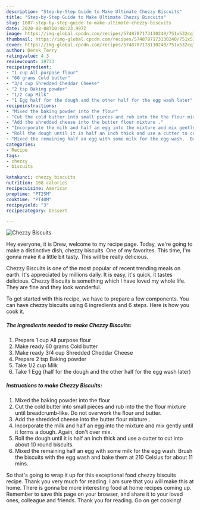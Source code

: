 ```yaml
---
description: "Step-by-Step Guide to Make Ultimate Chezzy Biscuits"
title: "Step-by-Step Guide to Make Ultimate Chezzy Biscuits"
slug: 1087-step-by-step-guide-to-make-ultimate-chezzy-biscuits
date: 2020-08-08T10:48:23.997Z
image: https://img-global.cpcdn.com/recipes/5748787173130240/751x532cq70/chezzy-biscuits-recipe-main-photo.jpg
thumbnail: https://img-global.cpcdn.com/recipes/5748787173130240/751x532cq70/chezzy-biscuits-recipe-main-photo.jpg
cover: https://img-global.cpcdn.com/recipes/5748787173130240/751x532cq70/chezzy-biscuits-recipe-main-photo.jpg
author: Derek Terry
ratingvalue: 4.3
reviewcount: 19733
recipeingredient:
- "1 cup All purpose flour"
- "60 grams Cold butter"
- "3/4 cup Shredded Cheddar Cheese"
- "2 tsp Baking powder"
- "1/2 cup Milk"
- "1 Egg half for the dough and the other half for the egg wash later"
recipeinstructions:
- "Mixed the baking powder into the flour"
- "Cut the cold butter into small pieces and rub into the the flour mixture until breadcrumb-like. Do not overwork the flour and butter."
- "Add the shredded cheese into the butter flour mixture ."
- "Incorporate the milk and half an egg into the mixture and mix gently until it forms a dough. Again, don&#39;t over mix."
- "Roll the dough until it is half an inch thick and use a cutter to cut into about 10 round biscuits."
- "Mixed the remaining half an egg with some milk for the egg wash.  Brush the biscuits with the egg wash and bake them at 210 Celsius for about 11 mins."
categories:
- Recipe
tags:
- chezzy
- biscuits

katakunci: chezzy biscuits 
nutrition: 168 calories
recipecuisine: American
preptime: "PT25M"
cooktime: "PT40M"
recipeyield: "3"
recipecategory: Dessert

---
```



![Chezzy Biscuits](https://img-global.cpcdn.com/recipes/5748787173130240/751x532cq70/chezzy-biscuits-recipe-main-photo.jpg)

Hey everyone, it is Drew, welcome to my recipe page. Today, we're going to make a distinctive dish, chezzy biscuits. One of my favorites. This time, I'm gonna make it a little bit tasty. This will be really delicious.



Chezzy Biscuits is one of the most popular of recent trending meals on earth. It's appreciated by millions daily. It is easy, it's quick, it tastes delicious. Chezzy Biscuits is something which I have loved my whole life. They are fine and they look wonderful.


To get started with this recipe, we have to prepare a few components. You can have chezzy biscuits using 6 ingredients and 6 steps. Here is how you cook it.

<!--inarticleads1-->

##### The ingredients needed to make Chezzy Biscuits:

1. Prepare 1 cup All purpose flour
1. Make ready 60 grams Cold butter
1. Make ready 3/4 cup Shredded Cheddar Cheese
1. Prepare 2 tsp Baking powder
1. Take 1/2 cup Milk
1. Take 1 Egg (half for the dough and the other half for the egg wash later)




<!--inarticleads2-->

##### Instructions to make Chezzy Biscuits:

1. Mixed the baking powder into the flour
1. Cut the cold butter into small pieces and rub into the the flour mixture until breadcrumb-like. Do not overwork the flour and butter.
1. Add the shredded cheese into the butter flour mixture .
1. Incorporate the milk and half an egg into the mixture and mix gently until it forms a dough. Again, don&#39;t over mix.
1. Roll the dough until it is half an inch thick and use a cutter to cut into about 10 round biscuits.
1. Mixed the remaining half an egg with some milk for the egg wash.  Brush the biscuits with the egg wash and bake them at 210 Celsius for about 11 mins.




So that's going to wrap it up for this exceptional food chezzy biscuits recipe. Thank you very much for reading. I am sure that you will make this at home. There is gonna be more interesting food at home recipes coming up. Remember to save this page on your browser, and share it to your loved ones, colleague and friends. Thank you for reading. Go on get cooking!
